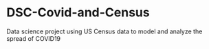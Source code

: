 # DSC-Covid-and-Census
Data science project using US Census data to model and analyze the spread of COVID19
